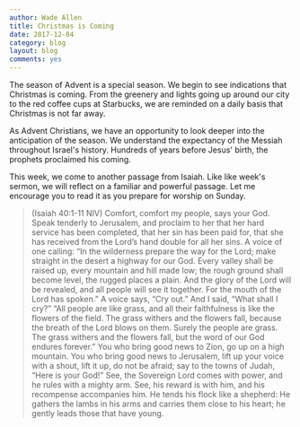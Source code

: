 ```yaml
---
author: Wade Allen
title: Christmas is Coming
date: 2017-12-04
category: blog
layout: blog
comments: yes
---
```

 
The season of Advent is a special season. We begin to see indications that Christmas is coming. From the greenery and lights going up around our city to the red coffee cups at Starbucks, we are reminded on a daily basis that Christmas is not far away. 

As Advent Christians, we have an opportunity to look deeper into the anticipation of the season. We understand the expectancy of the Messiah throughout Israel's history. Hundreds of years before Jesus' birth, the prophets proclaimed his coming.

This week, we come to another passage from Isaiah. Like like week's sermon, we will reflect on a familiar and powerful passage. Let me encourage you to read it as you prepare for worship on Sunday.

>(Isaiah 40:1-11 NIV) Comfort, comfort my people, says your God. Speak tenderly to Jerusalem, and proclaim to her that her hard service has been completed, that her sin has been paid for, that she has received from the Lord’s hand double for all her sins. A voice of one calling: “In the wilderness prepare the way for the Lord; make straight in the desert a highway for our God. Every valley shall be raised up, every mountain and hill made low; the rough ground shall become level, the rugged places a plain. And the glory of the Lord will be revealed, and all people will see it together. For the mouth of the Lord has spoken.” A voice says, “Cry out.” And I said, “What shall I cry?” “All people are like grass, and all their faithfulness is like the flowers of the field. The grass withers and the flowers fall, because the breath of the Lord blows on them. Surely the people are grass. The grass withers and the flowers fall, but the word of our God endures forever.” You who bring good news to Zion, go up on a high mountain. You who bring good news to Jerusalem, lift up your voice with a shout, lift it up, do not be afraid; say to the towns of Judah, “Here is your God!” See, the Sovereign Lord comes with power, and he rules with a mighty arm. See, his reward is with him, and his recompense accompanies him. He tends his flock like a shepherd: He gathers the lambs in his arms and carries them close to his heart; he gently leads those that have young.


 
